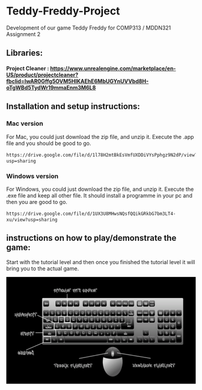 # Teddy-Freddy-Project
Development of our game Teddy Freddy for COMP313 / MDDN321 Assignment 2


## Libraries:
                
  #### Project Cleaner : https://www.unrealengine.com/marketplace/en-US/product/projectcleaner?fbclid=IwAR0Gffg5OVM5HlKAEhE6MbUGYnUVVbd8H-oTgWBd5TydWr19mmaEnm3M6L8

## Installation and setup instructions:


  ### Mac version 
  
  For Mac, you could just download the zip file, and unzip it. Execute the .app file and you should be good to go.

  
    https://drive.google.com/file/d/1l78H2mtBkEsVmfUXDDiVYsPphgz9N2dP/view?usp=sharing
  


  ### Windows version 
  
  For Windows, you could just download the zip file, and unzip it. Execute the .exe file and keep all other file. It should install a programme in your pc and then you are good to go.
  
    https://drive.google.com/file/d/1UX3U8MHwsNQsfQQikGRkbG7bm3LT4-xu/view?usp=sharing

## instructions on how to play/demonstrate the game:

Start with the tutorial level and then once you finished the tutorial level it will bring you to the actual game.

![control](https://github.com/CarloEF/Teddy-Freddy-Project/blob/main/control.png)
